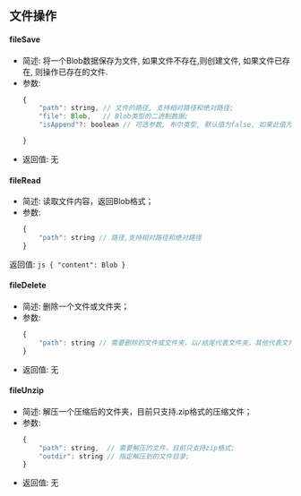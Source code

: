 ## 文件操作

#### fileSave
* 简述: 将一个Blob数据保存为文件, 如果文件不存在,则创建文件, 如果文件已存在, 则操作已存在的文件.
* 参数:
    ```js
    {
        "path": string, // 文件的路径, 支持相对路径和绝对路径;
        "file": Blob,   // Blob类型的二进制数据;
        "isAppend"?: boolean // 可选参数, 布尔类型, 默认值为false, 如果此值为true,则往文件的最后添加数据, 为false则直接覆盖文件;

    }
    ```
* 返回值: 无

#### fileRead

* 简述: 读取文件内容，返回Blob格式；
* 参数:
    ```js
    {
        "path": string // 路径,支持相对路径和绝对路径
    }
    ```
返回值:
    ```js
    {
        "content": Blob
    }
    ```

#### fileDelete
* 简述: 删除一个文件或文件夹；
* 参数:
    ```js
    {
        "path": string // 需要删除的文件或文件夹，以/结尾代表文件夹，其他代表文件;
    }
    ```
* 返回值: 无

#### fileUnzip
* 简述: 解压一个压缩后的文件夹，目前只支持.zip格式的压缩文件；
* 参数:
    ```js
    {
        "path": string,  // 需要解压的文件，目前只支持zip格式;
        "outdir": string // 指定解压到的文件目录;
    }
* 返回值: 无
